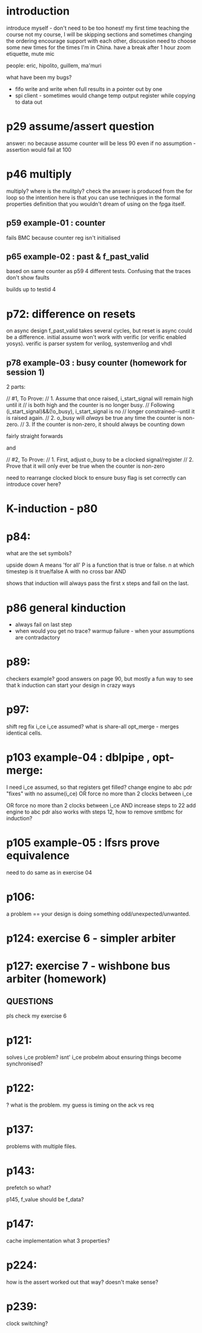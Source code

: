 # introduction

introduce myself - don't need to be too honest!
my first time teaching the course
not my course, I will be skipping sections and sometimes changing the ordering
encourage support with each other, discussion
need to choose some new times for the times I'm in China.
have a break after 1 hour
zoom etiquette, mute mic

people: eric, hipolito, guillem, ma'muri

what have been my bugs?

* fifo write and write when full results in a pointer out by one
* spi client - sometimes would change temp output register while copying to data out

# p29 assume/assert question 

answer: no because assume counter will be less 90
even if no assumption - assertion would fail at 100

# p46 multiply 

multiply? where is the mulitply?
check the answer is produced from the for loop
so the intention here is that you can use techniques in the formal properties definition that you wouldn't dream of using on the fpga itself.

## p59 example-01 : counter

fails BMC because counter reg isn't initialised

## p65 example-02 : past & f_past_valid

based on same counter as p59
4 different tests. Confusing that the traces don't show faults

builds up to testid 4

# p72: difference on resets

on async design f_past_valid takes several cycles, but reset is async could be a difference.
initial assume won't work with verific (or verific enabled yosys). verific is parser system for verilog, systemverilog and vhdl

## p78 example-03 : busy counter (homework for session 1)

2 parts:

// #1, To Prove:
//	1. Assume that once raised, i_start_signal will remain high until it
//		is both high and the counter is no longer busy.
//		Following (i_start_signal)&&(!o_busy), i_start_signal is no
//		longer constrained--until it is raised again.
//	2. o_busy will *always* be true any time the counter is non-zero.
//	3. If the counter is non-zero, it should always be counting down

fairly straight forwards

and

// #2, To Prove:
//	1. First, adjust o_busy to be a clocked signal/register
//	2. Prove that it will only ever be true when the counter is non-zero

need to rearrange clocked block to ensure busy flag is set correctly
can introduce cover here?

# K-induction - p80

# p84:

what are the set symbols?

upside down A means 'for all'
P is a function that is true or false. n at which timestep is it true/false
A with no cross bar AND

shows that induction will always pass the first x steps and fail on the last.

# p86 general kinduction

* always fail on last step
* when would you get no trace? warmup failure - when your assumptions are contradactory

# p89:

checkers example?
good answers on page 90, but mostly a fun way to see that k induction can start your design in crazy ways

# p97:

shift reg fix i_ce
i_ce assumed?
what is share-all opt_merge - merges identical cells.

# p103 example-04 : dblpipe , opt-merge:

I need i_ce assumed, so that registers get filled?
change engine to  abc pdr "fixes" with no assume(i_ce)
OR force no more than 2 clocks between i_ce

OR force no more than 2 clocks between i_ce AND increase steps to 22
add engine to abc pdr also works with steps 12, how to remove smtbmc for induction?

# p105 example-05 : lfsrs prove equivalence

need to do same as in exercise 04

# p106:

a problem == your design is doing something odd/unexpected/unwanted.

# p124: exercise 6 - simpler arbiter

# p127: exercise 7 - wishbone bus arbiter (homework)

## QUESTIONS

pls check my exercise 6

# p121:

solves i_ce problem? isnt' i_ce probelm about ensuring things become synchronised?

# p122:

? what is the problem. my guess is timing on the ack vs req

# p137:

problems with multiple files.

# p143: 

prefetch so what?

p145, f_value should be f_data?

# p147:

cache implementation
what 3 properties?

# p224:

how is the assert worked out that way? doesn't make sense?

# p239:

clock switching?
